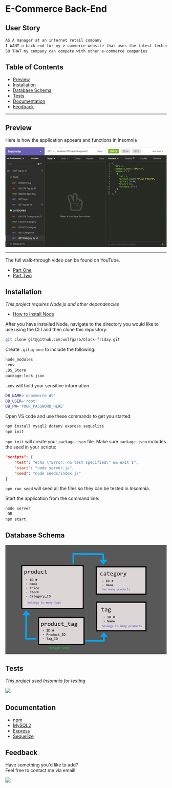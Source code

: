 # E-Commerce Back-End

## User Story

```md
AS A manager at an internet retail company
I WANT a back end for my e-commerce website that uses the latest technologies
SO THAT my company can compete with other e-commerce companies
```

## Table of Contents

- [Preview](#Preview)
- [Installation](#Installation)
- [Database Schema](#Database-Schema)
- [Tests](#Tests)
- [Documentation](#Documentation)
- [Feedback](#Feedback)

---

## Preview

Here is how the application appears and functions in Insomnia

<img src='images\insomnia-preview.gif' />

---

The full walk-through video can be found on YouTube.
- [Part One](https://youtu.be/32ZebCXC6ng)
- [Part Two](https://youtu.be/EtpS9fMYTZs)

## Installation

_This project requires Node.js and other dependencies_

- [How to install Node](https://docs.npmjs.com/downloading-and-installing-node-js-and-npm)

After you have installed Node, navigate to the directory you would like to use using the CLI and then clone this repository:

```bash
git clone git@github.com:wolfgarb/black-friday.git
```

Create `.gitignore` to include the following:

```bash
node_modules
.env
.DS_Store
package-lock.json
```

`.env` will hold your sensitive information. 
```bash
DB_NAME='ecommerce_db'
DB_USER='root'
DB_PW='YOUR_PASSWORD_HERE'
```

Open VS code and use these commands to get you started:

```bash
npm install mysql2 dotenv express sequelize
npm init
```

`npm init` will create your `package.json` file.
Make sure `package.json` includes the seed in your scripts:

```json
"scripts": {
    "test": "echo \"Error: no test specified\" && exit 1",
    "start": "node server.js",
    "seed": "node seeds/index.js"
}
```

`npm run seed` will seed all the files so they can be tested in Insomnia.

Start the application from the command line:

```bash
node server
_OR_
npm start
```

## Database Schema

<img src='images\db-schema.png' />

## Tests

_This project used Insomnia for testing_

<a href="https://docs.insomnia.rest/">
  <img src="https://img.shields.io/badge/Insomnia-black?style=for-the-badge&logo=insomnia&logoColor=5849BE" />
</a>

## Documentation 

- [npm](https://docs.npmjs.com/)
- [MySQL2](https://www.npmjs.com/package/mysql2)
- [Express](https://expressjs.com/en/4x/api.html)
- [Sequelize](https://sequelize.org/master/)

## Feedback

Have something you'd like to add?<br>
Feel free to contact me via email!<br>

<a href="mailto:sraewolfskill@gmail.com">
  <img src="https://img.shields.io/badge/Gmail-D14836?style=for-the-badge&logo=gmail&logoColor=white" />
 </a>
